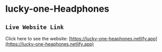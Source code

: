 # lucky-one-Headphones

## `Live Website Link`
Click here to see the website: [https://lucky-one-heaphones.netlify.app](https://lucky-one-heaphones.netlify.app)





